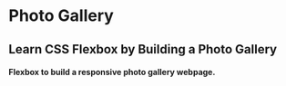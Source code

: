 # Photo Gallery
## Learn CSS Flexbox by Building a Photo Gallery
#### Flexbox to build a responsive photo gallery webpage.
